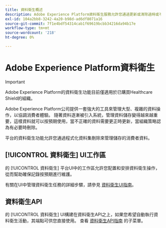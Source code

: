 ```yaml
---
title: 資料衛生概述
description: Adobe Experience Platform資料衛生服務允許您通過更新或清除過時或不準確的記錄來管理資料的生命週期。
exl-id: 104a2bb8-3242-4a20-b98d-ad6df8071a16
source-git-commit: 7f1e4bdf54314cab1f69619bcbb34216da94b17e
workflow-type: tm+mt
source-wordcount: '218'
ht-degree: 0%

---
```


# Adobe Experience Platform資料衛生

>[!IMPORTANT]
>
>Adobe Experience Platform的資料衛生功能目前僅適用於已購買Healthcare Shield的組織。

Adobe Experience Platform公司提供一套強大的工具來管理大型、複雜的資料操作，以協調消費者體驗。 隨著資料逐漸被引入系統，管理資料儲存變得越來越重要，這樣資料就可以按預期使用，當不正確的資料需要更正時更新，當組織策略認為有必要時刪除。

平台的資料衛生功能允許您通過程式化資料集刪除來管理儲存的消費者資料。

## [!UICONTROL 資料衛生] UI工作區

的 [!UICONTROL 資料衛生] 平台UI中的工作區允許您配置和安排資料衛生操作，從而幫助確保記錄按預期進行維護。

有關在UI中管理資料衛生任務的詳細步驟，請參見 [資料衛生UI指南](./ui/overview.md)。

## 資料衛生API

的 [!UICONTROL 資料衛生] UI構建在資料衛生API之上，如果您希望自動執行資料衛生活動，其端點可供您直接使用。 查看 [資料衛生API指南](./api/overview.md) 的子菜單。
